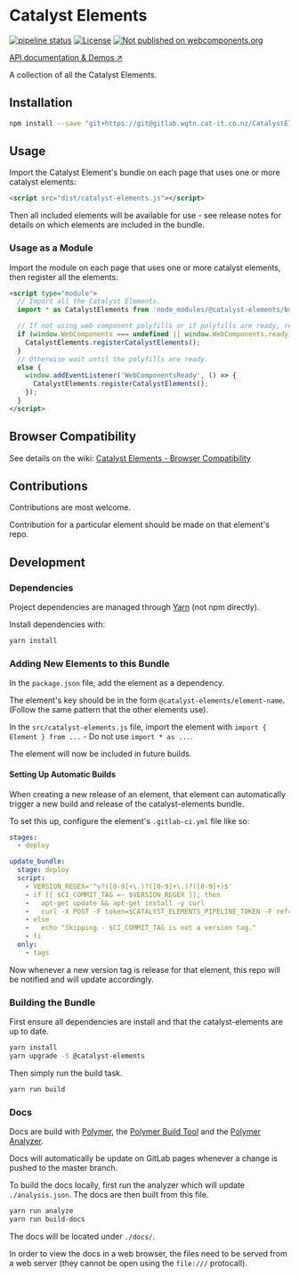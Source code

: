 # Catalyst Elements

[![pipeline status](https://gitlab.wgtn.cat-it.co.nz/CatalystElements/CatalystElements/badges/master/pipeline.svg)](https://gitlab.wgtn.cat-it.co.nz/CatalystElements/CatalystElements/pipelines)
[![License](https://img.shields.io/badge/license-BSD%203--Clause-blue.svg)](LICENSE)
[![Not published on webcomponents.org](https://img.shields.io/badge/webcomponents.org-unpublished-red.svg)](https://gitlab.wgtn.cat-it.co.nz/CatalystElements/CatalystElements)

[API documentation & Demos ↗](http://catalystelements.pages.gitlab.wgtn.cat-it.co.nz/CatalystElements/)

A collection of all the Catalyst Elements.

## Installation

```sh
npm install --save "git+https://git@gitlab.wgtn.cat-it.co.nz/CatalystElements/CatalystElements.git"
```

## Usage

Import the Catalyst Element's bundle on each page that uses one or more catalyst elements:

```html
<script src="dist/catalyst-elements.js"></script>
```

Then all included elements will be available for use - see release notes for details on which elements are included in the bundle.

### Usage as a Module

Import the module on each page that uses one or more catalyst elements, then register all the elements:

```html
<script type="module">
  // Import all the Catalyst Elements.
  import * as CatalystElements from 'node_modules/@catalyst-elements/bundle/dist/catalyst-elements.module.js';

  // If not using web component polyfills or if polyfills are ready, register all the Catalyst Elements.
  if (window.WebComponents === undefined || window.WebComponents.ready) {
    CatalystElements.registerCatalystElements();
  }
  // Otherwise wait until the polyfills are ready.
  else {
    window.addEventListener('WebComponentsReady', () => {
      CatalystElements.registerCatalystElements();
    });
  }
</script>
```

## Browser Compatibility

See details on the wiki: [Catalyst Elements - Browser Compatibility](https://wiki.wgtn.cat-it.co.nz/wiki/Catalyst_Elements#Browser_Compatibility)

## Contributions

Contributions are most welcome.

Contribution for a particular element should be made on that element's repo.

## Development

### Dependencies

Project dependencies are managed through [Yarn](https://yarnpkg.com/lang/en/docs/install/) (not npm directly).

Install dependencies with:

```sh
yarn install
```

### Adding New Elements to this Bundle

In the `package.json` file, add the element as a dependency.

The element's key should be in the form `@catalyst-elements/element-name`.  
(Follow the same pattern that the other elements use).

In the `src/catalyst-elements.js` file, import the element with `import { Element } from ...` - Do not use `import * as ...`.

The element will now be included in future builds.

#### Setting Up Automatic Builds

When creating a new release of an element, that element can automatically trigger a new build and release of the catalyst-elements bundle.

To set this up, configure the element's `.gitlab-ci.yml` file like so:

```yml
stages:
  - deploy

update_bundle:
  stage: deploy
  script:
    - VERSION_REGEX='^v?([0-9]+\.)?([0-9]+\.)?([0-9]+)$'
    - if [[ $CI_COMMIT_TAG =~ $VERSION_REGEX ]]; then
    -   apt-get update && apt-get install -y curl
    -   curl -X POST -F token=$CATALYST_ELEMENTS_PIPELINE_TOKEN -F ref=$CATALYST_ELEMENTS_PIPELINE_REF https://gitlab.wgtn.cat-it.co.nz/api/v4/projects/1077/trigger/pipeline
    - else
    -   echo "Skipping - $CI_COMMIT_TAG is not a version tag."
    - fi
  only:
    - tags

```

Now whenever a new version tag is release for that element, this repo will be notified and will update accordingly.

### Building the Bundle

First ensure all dependencies are install and that the catalyst-elements are up to date.

```sh
yarn install
yarn upgrade -S @catalyst-elements
```

Then simply run the build task.

```sh
yarn run build
```

### Docs

Docs are build with [Polymer](https://www.polymer-project.org/), the [Polymer Build Tool](https://github.com/Polymer/polymer-build) and the [Polymer Analyzer](https://github.com/Polymer/polymer-analyzer).

Docs will automatically be update on GitLab pages whenever a change is pushed to the master branch.

To build the docs locally, first run the analyzer which will update `./analysis.json`. The docs are then built from this file.

```sh
yarn run analyze
yarn run build-docs
```

The docs will be located under `./docs/`.

In order to view the docs in a web browser, the files need to be served from a web server (they cannot be open using the `file:///` protocall).
